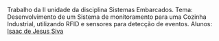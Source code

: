 Trabalho da II unidade da disciplina Sistemas Embarcados.
Tema: Desenvolvimento de um Sistema de monitoramento para uma Cozinha Industrial, utilizando RFID e sensores para detecção de eventos.
Alunos: [Isaac de Jesus Siva](https://github.com/Deaple)
